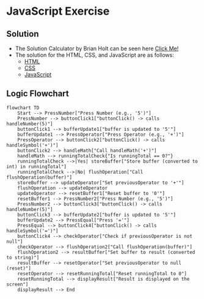 # JavaScript Exercise

## Solution

- The Solution Calculator by Brian Holt can be seen here [Click Me!](https://btholt.github.io/complete-intro-to-web-dev-v3/project-files/calculator.html)
- The solution for the HTML, CSS, and JavaScript are as follows:
  - [HTML](view-source:https://btholt.github.io/complete-intro-to-web-dev-v3/project-files/calculator.html)
  - [CSS](https://btholt.github.io/complete-intro-to-web-dev-v3/project-files/calculator.css)
  - [JavaScript](https://btholt.github.io/complete-intro-to-web-dev-v3/project-files/calculator.js)

## Logic Flowchart

```mermaid
flowchart TD
    Start --> PressNumber["Press Number (e.g., '5')"]
    PressNumber --> buttonClick1["buttonClick() -> calls handleNumber(5)"]
    buttonClick1 --> bufferUpdate1["buffer is updated to '5'"]
    bufferUpdate1 --> PressOperator["Press Operator (e.g., '+')"]
    PressOperator --> buttonClick2["buttonClick() -> calls handleSymbol('+')"]
    buttonClick2 --> handleMath["Call handleMath('+')"]
    handleMath --> runningTotalCheck{"Is runningTotal == 0?"}
    runningTotalCheck -->|Yes| storeBuffer["Store buffer (converted to int) in runningTotal"]
    runningTotalCheck -->|No| flushOperation["Call flushOperation(buffer)"]
    storeBuffer --> updateOperator["Set previousOperator to '+'"]
    flushOperation --> updateOperator
    updateOperator --> resetBuffer1["Reset buffer to '0'"]
    resetBuffer1 --> PressNumber2["Press Number (e.g., '5')"]
    PressNumber2 --> buttonClick3["buttonClick() -> calls handleNumber(5)"]
    buttonClick3 --> bufferUpdate2["buffer is updated to '5'"]
    bufferUpdate2 --> PressEqual["Press '='"]
    PressEqual --> buttonClick4["buttonClick() -> calls handleSymbol('=')"]
    buttonClick4 --> checkOperator["Check if previousOperator is not null"]
    checkOperator --> flushOperation2["Call flushOperation(buffer)"]
    flushOperation2 --> resultBuffer["Set buffer to result (converted to string)"]
    resultBuffer --> resetOperator["Set previousOperator to null (reset)"]
    resetOperator --> resetRunningTotal["Reset runningTotal to 0"]
    resetRunningTotal --> displayResult["Result is displayed on the screen"]
    displayResult --> End

```
